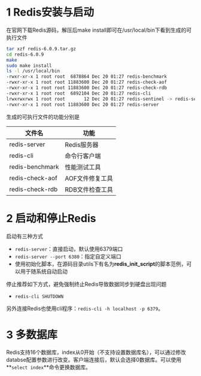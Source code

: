 
# 1 Redis安装与启动
在官网下载Redis源码，解压后make install即可在/usr/local/bin下看到生成的可执行文件
```bash
tar xzf redis-6.0.9.tar.gz
cd redis-6.0.9
make
sudo make install
ls -l /usr/local/bin
-rwxr-xr-x 1 root root  6878864 Dec 20 01:27 redis-benchmark
-rwxr-xr-x 1 root root 11883600 Dec 20 01:27 redis-check-aof
-rwxr-xr-x 1 root root 11883600 Dec 20 01:27 redis-check-rdb
-rwxr-xr-x 1 root root  6892104 Dec 20 01:27 redis-cli
lrwxrwxrwx 1 root root       12 Dec 20 01:27 redis-sentinel -> redis-server
-rwxr-xr-x 1 root root 11883600 Dec 20 01:27 redis-server
```
生成的可执行文件的功能分别是

| 文件名 | 功能 |
| --- | --- |
| redis-server | Redis服务器 |
| redis-cli | 命令行客户端 |
| redis-benchmark | 性能测试工具 |
| redis-check-aof | AOF文件修复工具 |
| redis-check-rdb | RDB文件检查工具 |


# 2 启动和停止Redis
启动有三种方式

- `redis-server`：直接启动，默认使用6379端口
- `redis-server --port 6380`：指定自定义端口
- 使用初始化脚本，在源码目录utils下有名为**redis_init_script**的脚本范例，可以用于随系统自动启动


停止推荐如下方式，避免强制终止Redis导致数据同步到硬盘出现问题

- `redis-cli SHUTDOWN`


另外连接Redis也使用cli程序：`redis-cli -h localhost -p 6379`。

# 3 多数据库
Redis支持16个数据库，index从0开始（不支持设置数据库名），可以通过修改databse配置参数进行改变。客户端连接后，默认会选择0数据库。可以使用**`select index`**命令更换数据库。



